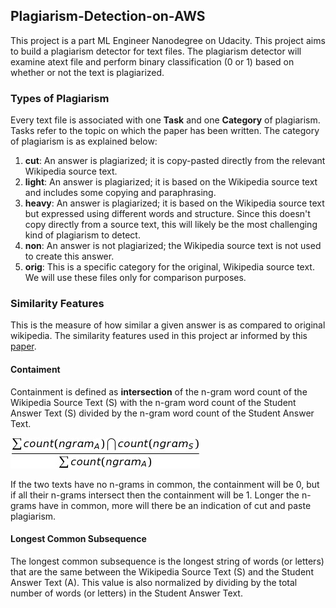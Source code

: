 ## Plagiarism-Detection-on-AWS

This project is a part ML Engineer Nanodegree on Udacity. This project aims to build a plagiarism detector for text files. The plagiarism detector will examine atext file and perform binary classification (0 or 1) based on whether or not the text is plagiarized. 

### Types of Plagiarism

Every text file is associated with one **Task** and one **Category** of plagiarism. Tasks refer to the topic on which the paper has been written. The category of plagiarism is as explained below: 

1. **cut**: An answer is plagiarized; it is copy-pasted directly from the relevant Wikipedia source text.
2. **light**: An answer is plagiarized; it is based on the Wikipedia source text and includes some copying and paraphrasing.
3. **heavy**: An answer is plagiarized; it is based on the Wikipedia source text but expressed using different words and structure. Since this doesn't copy directly from a source text, this will likely be the most challenging kind of plagiarism to detect.
4. **non**: An answer is not plagiarized; the Wikipedia source text is not used to create this answer.
5. **orig**: This is a specific category for the original, Wikipedia source text. We will use these files only for comparison purposes.


### Similarity Features

This is the measure of how similar a given answer is as compared to original wikipedia. The similarity features used in this project ar informed by this [paper](https://s3.amazonaws.com/video.udacity-data.com/topher/2019/January/5c412841_developing-a-corpus-of-plagiarised-short-answers/developing-a-corpus-of-plagiarised-short-answers.pdf). 

#### Contaiment 

Containment is defined as **intersection** of the n-gram word count of the Wikipedia Source Text (S) with the n-gram word count of the Student Answer Text (S) divided by the n-gram word count of the Student Answer Text.

![equation](Tex2Img_1602260180.jpg)

If the two texts have no n-grams in common, the containment will be 0, but if all their n-grams intersect then the containment will be 1. Longer the n-grams have in common, more will there be an indication of cut and paste plagiarism.

#### Longest Common Subsequence

The longest common subsequence is the longest string of words (or letters) that are the same between the Wikipedia Source Text (S) and the Student Answer Text (A). This value is also normalized by dividing by the total number of words (or letters) in the Student Answer Text.



